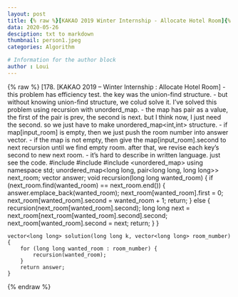 ```yaml
---
layout: post
title: {% raw %}[KAKAO 2019 Winter Internship - Allocate Hotel Room]{% endraw %}
data: 2020-05-26
desciption: txt to markdown
thumbnail: person1.jpeg
categories: Algorithm

# Information for the author block
author : Loui
---
```


{% raw %}
	﻿[178. [KAKAO 2019 – Winter Internship : Allocate Hotel Room]
	- this problem has efficiency test. the key was the union-find structure.
	- but without knowing union-find structure, we colud solve it. I’ve solved this problem using recursion with unorderd_map.
	- the map has pair as a value, the first of the pair is prev, the second is next. but I think now, I just need the second. so we just have to make unordered_map<int,int> structure.
	- if map[input_room] is empty, then we just push the room number into answer vector.
	- if the map is not empty, then give the map[input_room].second to next recursion until we find empty room. after that, we revise each key’s second to new next room.
	- it’s hard to describe in written language. just see the code.
	#include <string>
	#include <vector>
	#include <unordered_map>
	using namespace std;
	unordered_map<long long, pair<long long, long long>> next_room;
	vector<long long> answer;
	void recursion(long long wanted_room) {
		if (next_room.find(wanted_room) == next_room.end()) {
			answer.emplace_back(wanted_room);
			next_room[wanted_room].first = 0;
			next_room[wanted_room].second = wanted_room + 1;
			return;
		}
		else {
			recursion(next_room[wanted_room].second);
			long long next = next_room[next_room[wanted_room].second].second;
			next_room[wanted_room].second = next;
			return;
		}
	}
	
	vector<long long> solution(long long k, vector<long long> room_number) {
		for (long long wanted_room : room_number) {
			recursion(wanted_room);
		}
		return answer;
	}
	
{% endraw %}
